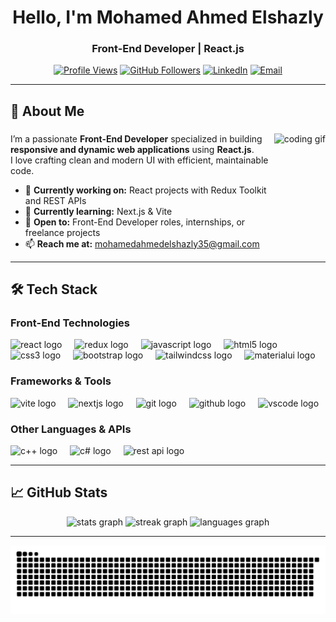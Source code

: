 <h1 align="center">Hello, I'm Mohamed Ahmed Elshazly </h1>
<h3 align="center">Front-End Developer | React.js</h3>

<div align="center">

[![Profile Views](https://komarev.com/ghpvc/?username=MohamedAhmedElshazly&label=Profile%20views&color=0e75b6&style=flat)](https://github.com/MohamedAhmedElshazly)
[![GitHub Followers](https://img.shields.io/github/followers/MohamedAhmedElshazly?style=social)](https://github.com/MohamedAhmedElshazly)
[![LinkedIn](https://img.shields.io/badge/LinkedIn-Connect-0A66C2?style=flat&logo=linkedin&logoColor=white)](https://www.linkedin.com/in/mohamed-ahmed-abd-elwahid-38321937b)
[![Email](https://img.shields.io/badge/Email-Contact%20Me-red?style=flat&logo=gmail)](mailto:mohamedahmedelshazly35@gmail.com)

</div>

---

<div align="left">

## 🚀 About Me  

</div>

###

<img align="right" height="180" src="https://media.giphy.com/media/qgQUggAC3Pfv687qPC/giphy.gif" alt="coding gif"/>

###

<div align="left">
  
I’m a passionate **Front-End Developer** specialized in building **responsive and dynamic web applications** using **React.js**.  
I love crafting clean and modern UI with efficient, maintainable code.  

- 🔭 **Currently working on:** React projects with Redux Toolkit and REST APIs  
- 🌱 **Currently learning:** Next.js & Vite  
- 💼 **Open to:** Front-End Developer roles, internships, or freelance projects  
- 📫 **Reach me at:** mohamedahmedelshazly35@gmail.com  

</div>

---

## 🛠️ Tech Stack

### Front-End Technologies
<div align="left">
  <img src="https://cdn.jsdelivr.net/gh/devicons/devicon/icons/react/react-original.svg" height="40" alt="react logo"/>
  <img width="12" />
  <img src="https://cdn.jsdelivr.net/gh/devicons/devicon/icons/redux/redux-original.svg" height="40" alt="redux logo"/>
  <img width="12" />
  <img src="https://cdn.jsdelivr.net/gh/devicons/devicon/icons/javascript/javascript-original.svg" height="40" alt="javascript logo"/>
  <img width="12" />
  <img src="https://cdn.jsdelivr.net/gh/devicons/devicon/icons/html5/html5-original.svg" height="40" alt="html5 logo"/>
  <img width="12" />
  <img src="https://cdn.jsdelivr.net/gh/devicons/devicon/icons/css3/css3-original.svg" height="40" alt="css3 logo"/>
  <img width="12" />
  <img src="https://cdn.jsdelivr.net/gh/devicons/devicon/icons/bootstrap/bootstrap-original.svg" height="40" alt="bootstrap logo"/>
  <img width="12" />
  <img src="https://cdn.jsdelivr.net/gh/devicons/devicon/icons/tailwindcss/tailwindcss-original.svg" height="40" alt="tailwindcss logo"/>
  <img width="12" />
  <img src="https://cdn.jsdelivr.net/gh/devicons/devicon/icons/materialui/materialui-original.svg" height="40" alt="materialui logo"/>
</div>

### Frameworks & Tools
<div align="left">
  <img src="https://cdn.jsdelivr.net/gh/devicons/devicon/icons/vite/vite-original.svg" height="40" alt="vite logo"/>
  <img width="12" />
  <img src="https://cdn.jsdelivr.net/gh/devicons/devicon/icons/nextjs/nextjs-original.svg" height="40" alt="nextjs logo" />
  <img width="12" />
  <img src="https://cdn.jsdelivr.net/gh/devicons/devicon/icons/git/git-original.svg" height="40" alt="git logo"/>
  <img width="12" />
  <img src="https://cdn.jsdelivr.net/gh/devicons/devicon/icons/github/github-original.svg" height="40" alt="github logo"/>
  <img width="12" />
  <img src="https://cdn.jsdelivr.net/gh/devicons/devicon/icons/vscode/vscode-original.svg" height="40" alt="vscode logo"/>
</div>

### Other Languages & APIs
<div align="left">
  <img src="https://cdn.jsdelivr.net/gh/devicons/devicon/icons/cplusplus/cplusplus-original.svg" height="40" alt="c++ logo"/>
  <img width="12" />
  <img src="https://cdn.jsdelivr.net/gh/devicons/devicon/icons/csharp/csharp-original.svg" height="40" alt="c# logo"/>
  <img width="12" />
  <img src="https://img.shields.io/badge/REST%20API-02569B?style=for-the-badge&logo=api&logoColor=white" height="30" alt="rest api logo"/>
</div>

---
## 📈 GitHub Stats

<div align="center">
  
<img src="https://github-readme-stats.vercel.app/api?username=mohamedahmedelshazly&show_icons=true&theme=dark&hide_border=true&border_radius=5" height="150" alt="stats graph" />
<img src="https://streak-stats.demolab.com?user=mohamedahmedelshazly&theme=dark&hide_border=true&border_radius=5" height="150" alt="streak graph" />
<img src="https://github-readme-stats.vercel.app/api/top-langs/?username=mohamedahmedelshazly&layout=compact&theme=dark&hide_border=true&border_radius=5" height="150" alt="languages graph" />

</div>


---

![Snake Animation](https://github.com/MohamedAhmedElshazly/MohamedAhmedElshazly/blob/output/snake-dark.svg)
